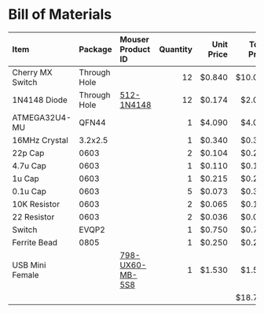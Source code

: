 # Bill of Materials

| Item             | Package      | Mouser Product ID | Quantity | Unit Price | Total Price |
|:-----------------|:-------------|:------------------|---------:|-----------:|------------:|
| Cherry MX Switch | Through Hole |                   |       12 |     $0.840 |     $10.080 |
| 1N4148 Diode     | Through Hole | [512-1N4148](https://www.mouser.com/ProductDetail/ON-Semiconductor-Fairchild/1N4148?qs=sGAEpiMZZMudZehw8RjeZWbu6z6oTQTL) |       12 |     $0.174 |      $2.088 |
| ATMEGA32U4-MU    | QFN44        |                   |        1 |     $4.090 |      $4.090 |
| 16MHz Crystal    | 3.2x2.5      |                   |        1 |     $0.340 |      $0.340 |
| 22p Cap          | 0603         |                   |        2 |     $0.104 |      $0.208 |
| 4.7u Cap         | 0603         |                   |        1 |     $0.110 |      $0.110 |
| 1u Cap           | 0603         |                   |        1 |     $0.215 |      $0.215 |
| 0.1u Cap         | 0603         |                   |        5 |     $0.073 |      $0.365 |
| 10K Resistor     | 0603         |                   |        2 |     $0.065 |      $0.130 |
| 22 Resistor      | 0603         |                   |        2 |     $0.036 |      $0.072 |
| Switch           | EVQP2        |                   |        1 |     $0.750 |      $0.750 |
| Ferrite Bead     | 0805         |                   |        1 |     $0.250 |      $0.250 |
| USB Mini Female  |              | [798-UX60-MB-5S8](https://www.mouser.com/ProductDetail/Hirose-Connector/UX60-MB-5S8?qs=sGAEpiMZZMvFp%252ByPHbnZYxQQq4fviyhW) |        1 |     $1.530 |      $1.530 |
|                  |              |                   |          |            |     $18.798 |